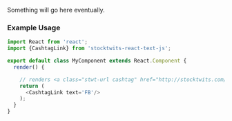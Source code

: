 Something will go here eventually.


### Example Usage


```js
import React from 'react';
import {CashtagLink} from 'stocktwits-react-text-js';

export default class MyComponent extends React.Component {
  render() {

    // renders <a class="stwt-url cashtag" href="http://stocktwits.com/symbol/FB">$FB</a>
    return (
      <CashtagLink text='FB'/>
    );
  }
}

```
